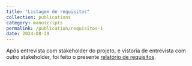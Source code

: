 ```yaml
---
title: "Listagem de requisitos"
collection: publications
category: manuscripts
permalink: /publication/requisitos-1
date: 2024-08-29
---
```


Após entrevista com stakeholder do projeto, e vistoria de entrevista com outro stakeholder, foi feito o presente [relatório de requisitos](https://docs.google.com/document/d/1IY85ltD-C-XSrO4n88hMT2RdP-Ifiu_Oyat_KptxoJ4/edit?usp=sharing).